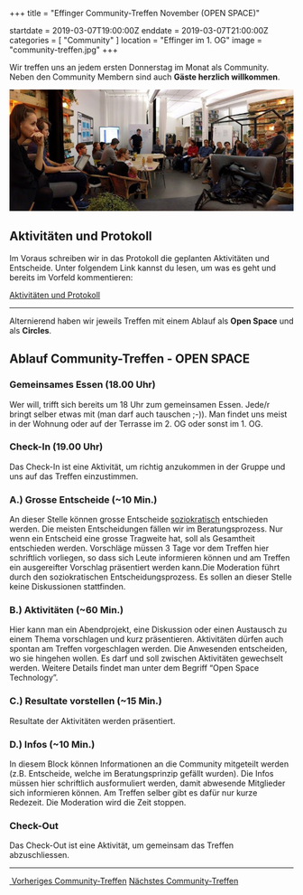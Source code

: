 +++
title = "Effinger Community-Treffen November (OPEN SPACE)"

startdate = 2019-03-07T19:00:00Z
enddate = 2019-03-07T21:00:00Z
categories = [ "Community" ]
location = "Effinger im 1. OG"
image = "community-treffen.jpg"
+++

Wir treffen uns an jedem ersten Donnerstag im Monat als Community. Neben den Community Membern sind auch **Gäste herzlich willkommen**.

![Effinger Community-Treffen](community-treffen.jpg)

## Aktivitäten und Protokoll

Im Voraus schreiben wir in das Protokoll die geplanten Aktivitäten und Entscheide. Unter folgendem Link kannst du lesen, um was es geht und bereits im Vorfeld kommentieren:

<a href="https://drive.google.com/open?id=1RmzMcy-VFD_ViYKPY7V-5qah6aQVFpDZDcYCHeJdIVM" target="_blank" class="btn btn-mod btn-border btn-round btn-medium">Aktivitäten und Protokoll</a>

---

Alternierend haben wir jeweils Treffen mit einem Ablauf als **Open Space** und als **Circles**.

## Ablauf Community-Treffen - OPEN SPACE

### Gemeinsames Essen (18.00 Uhr)

Wer will, trifft sich bereits um 18 Uhr zum gemeinsamen Essen. Jede/r bringt selber etwas mit (man darf auch tauschen ;-)). Man findet uns meist in der Wohnung oder auf der Terrasse im 2. OG oder sonst im 1. OG.


### Check-In (19.00 Uhr)

Das Check-In ist eine Aktivität, um richtig anzukommen in der Gruppe und uns auf das Treffen einzustimmen.


### A.) Grosse Entscheide (~10 Min.)

An dieser Stelle können grosse Entscheide [soziokratisch](/organisation/soziokratie/) entschieden werden. Die meisten Entscheidungen fällen wir im Beratungsprozess. Nur wenn ein Entscheid eine grosse Tragweite hat, soll als Gesamtheit entschieden werden. Vorschläge müssen 3 Tage vor dem Treffen hier schriftlich vorliegen, so dass sich Leute informieren können und am Treffen ein ausgereifter Vorschlag präsentiert werden kann.Die Moderation führt durch den soziokratischen Entscheidungsprozess. Es sollen an dieser Stelle keine Diskussionen stattfinden.


### B.) Aktivitäten (~60 Min.)

Hier kann man ein Abendprojekt, eine Diskussion oder einen Austausch zu einem Thema vorschlagen und kurz präsentieren. Aktivitäten dürfen auch spontan am Treffen vorgeschlagen werden. Die Anwesenden entscheiden, wo sie hingehen wollen. Es darf und soll zwischen Aktivitäten gewechselt werden. Weitere Details findet man unter dem Begriff “Open Space Technology”.


### C.) Resultate vorstellen (~15 Min.)

Resultate der Aktivitäten werden präsentiert.


### D.) Infos (~10 Min.)

In diesem Block können Informationen an die Community mitgeteilt werden (z.B. Entscheide, welche im Beratungsprinzip gefällt wurden). Die Infos müssen hier schriftlich ausformuliert werden, damit abwesende Mitglieder sich informieren können. Am Treffen selber gibt es dafür nur kurze Redezeit. Die Moderation wird die Zeit stoppen.


### Check-Out

Das Check-Out ist eine Aktivität, um gemeinsam das Treffen abzuschliessen.

---

<a href="/events/100169/" class="blog-item-more left"><i class="fa fa-angle-left"></i>&nbsp;Vorheriges Community-Treffen</a>
<a href="/events/100171/" class="blog-item-more right"><i class="fa fa-angle-right"></i>Nächstes Community-Treffen</a>
